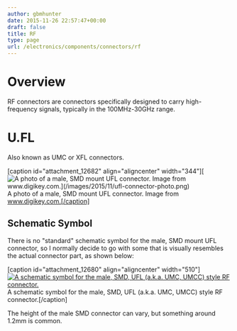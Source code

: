 ```yaml
---
author: gbmhunter
date: 2015-11-26 22:57:47+00:00
draft: false
title: RF
type: page
url: /electronics/components/connectors/rf
---
```


# Overview

RF connectors are connectors specifically designed to carry high-frequency signals, typically in the 100MHz-30GHz range.

# U.FL

Also known as UMC or XFL connectors.

[caption id="attachment_12682" align="aligncenter" width="344"][![A photo of a male, SMD mount UFL connector. Image from www.digikey.com.](/images/2015/11/ufl-connector-photo.png)
](/images/2015/11/ufl-connector-photo.png) A photo of a male, SMD mount UFL connector. Image from www.digikey.com.[/caption]

## Schematic Symbol

There is no "standard" schematic symbol for the male, SMD mount UFL connector, so I normally decide to go with some that is visually resembles the actual connector part, as shown below:

[caption id="attachment_12680" align="aligncenter" width="510"][![A schematic symbol for the male, SMD, UFL (a.k.a. UMC, UMCC) style RF connector.](/images/2015/11/ufl-umc-umcc-rf-connector-schematic-symbol.png)
](/images/2015/11/ufl-umc-umcc-rf-connector-schematic-symbol.png) A schematic symbol for the male, SMD, UFL (a.k.a. UMC, UMCC) style RF connector.[/caption]

The height of the male SMD connector can vary, but something around 1.2mm is common.
